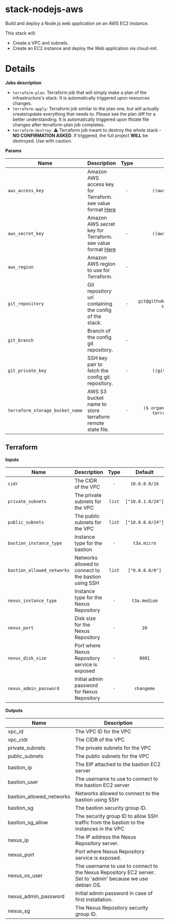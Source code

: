 # stack-nodejs-aws

Build and deploy a Node.js web application on an AWS EC2 instance.

This stack will:
  * Create a VPC and subnets.
  * Create an EC2 instance and deploy the Web application via cloud-init.

# Details

**Jobs description**

  * `terraform-plan`: Terraform job that will simply make a plan of the infrastructure's stack. It is automatically triggered upon resources changes.
  * `terraform-apply`: Terraform job similar to the plan one, but will actually create/update everything that needs to. Please see the plan diff for a better understanding. It is automatically triggered upon tfstate file changes after terraform-plan job completes.
  * `terraform-destroy`: :warning: Terraform job meant to destroy the whole stack - **NO CONFIRMATION ASKED**. If triggered, the full project **WILL** be destroyed. Use with caution.

**Params**

|Name|Description|Type|Default|Required|
|---|---|:---:|:---:|:---:|
|`aws_access_key`|Amazon AWS access key for Terraform. see value format [Here](https://docs.cycloid.io/advanced-guide/integrate-and-use-cycloid-credentials-manager.html#vault-in-the-pipeline)|`-`|`((aws_aws.access_key))`|`True`|
|`aws_secret_key`|Amazon AWS secret key for Terraform. see value format [Here](https://docs.cycloid.io/advanced-guide/integrate-and-use-cycloid-credentials-manager.html#vault-in-the-pipeline)|`-`|`((aws_aws.secret_key))`|`True`|
|`aws_region`|Amazon AWS region to use for Terraform.|`-`|`eu-west-1`|`True`|
|`git_repository`|Git repository url containing the config of the stack.|`-`|`git@github.com:cycloidio/cycloid-stacks-test.git`|`True`|
|`git_branch`|Branch of the config git repository.|`-`|`config`|`True`|
|`git_private_key`|SSH key pair to fetch the config git repository.|`-`|`((git_github.ssh_key))`|`True`|
|`terraform_storage_bucket_name`|AWS S3 bucket name to store terraform remote state file.|`-`|`($ organization_canonical $)-terraform-remote-state`|`True`|


## Terraform

**Inputs**

|Name|Description|Type|Default|Required|
|---|---|:---:|:---:|:---:|
|`cidr`|The CIDR of the VPC|`-`|`10.0.0.0/16`|`False`|
|`private_subnets`|The private subnets for the VPC|`list`|`["10.0.1.0/24"]`|`False`|
|`public_subnets`|The public subnets for the VPC|`list`|`["10.0.0.0/24"]`|`False`|
|`bastion_instance_type`|Instance type for the bastion|`-`|`t3a.micro`|`True`|
|`bastion_allowed_networks`|Networks allowed to connect to the bastion using SSH|`list`|`["0.0.0.0/0"]`|`False`|
|`nexus_instance_type`|Instance type for the Nexus Repository|`-`|`t3a.medium`|`True`|
|`nexus_port`|Disk size for the Nexus Repository|`-`|`20`|`False`|
|`nexus_disk_size`|Port where Nexus Repository service is exposed|`-`|`8081`|`True`|
|`nexus_admin_password`|Initial admin password for Nexus Repository|`-`|`changeme`|`True`|

**Outputs**

| Name | Description |
|------|-------------|
| vpc_id | The VPC ID for the VPC |
| vpc_cidr | The CIDR of the VPC |
| private_subnets | The private subnets for the VPC |
| public_subnets | The public subnets for the VPC |
| bastion_ip | The EIP attached to the bastion EC2 server |
| bastion_user | The username to use to connect to the bastion EC2 server |
| bastion_allowed_networks | Networks allowed to connect to the bastion using SSH |
| bastion_sg | The bastion security group ID. |
| bastion_sg_allow | The security group ID to allow SSH traffic from the bastion to the instances in the VPC |
| nexus_ip | The IP address the Nexus Repository server. |
| nexus_port | Port where Nexus Repository service is exposed. |
| nexus_os_user | The username to use to connect to the Nexus Repository EC2 server. Set to 'admin' because we use debian OS. |
| nexus_admin_password | Initial admin password in case of first installation. |
| nexus_sg | The Nexus Repository security group ID. |